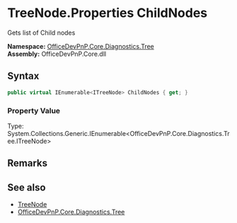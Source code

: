# TreeNode.Properties ChildNodes
 Gets list of Child nodes   

**Namespace:** [OfficeDevPnP.Core.Diagnostics.Tree](OfficeDevPnP.Core.Diagnostics.Tree.md)  
**Assembly:** OfficeDevPnP.Core.dll  
## Syntax
```C#
public virtual IEnumerable<ITreeNode> ChildNodes { get; }
```

### Property Value
Type: System.Collections.Generic.IEnumerable<OfficeDevPnP.Core.Diagnostics.Tree.ITreeNode>  

## Remarks
  
## See also
- [TreeNode](OfficeDevPnP.Core.Diagnostics.Tree.TreeNode.md) 
- [OfficeDevPnP.Core.Diagnostics.Tree](OfficeDevPnP.Core.Diagnostics.Tree.md) 
